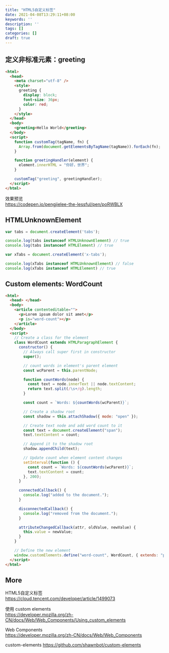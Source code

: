```yaml
---
title: "HTML5自定义标签"
date: 2021-04-08T13:29:11+08:00
keywords: ''
description: ''
tags: []
categories: []
draft: true
---
```


## 定义非标准元素：greeting

```html
<html>
  <head>
    <meta charset="utf-8" />
    <style>
      greeting {
        display: block;
        font-size: 36px;
        color: red;
      }
    </style>
  </head>
  <body>
    <greeting>Hello World</greeting>
  </body>
  <script>
    function customTag(tagName, fn) {
      Array.from(document.getElementsByTagName(tagName)).forEach(fn);
    }

    function greetingHandler(element) {
      element.innerHTML = "你好，世界";
    }

    customTag("greeting", greetingHandler);
  </script>
</html>
```

效果预览    
https://codepen.io/pengjielee-the-lessful/pen/poRWBLX  

## HTMLUnknownElement

```javascript 
var tabs = document.createElement('tabs');

console.log(tabs instanceof HTMLUnknownElement) // true
console.log(tabs instanceof HTMLElement) // true
```

```javascript
var xTabs = document.createElement('x-tabs');

console.log(xTabs instanceof HTMLUnknownElement) // false
console.log(xTabs instanceof HTMLElement) // true
```

## Custom elements: WordCount 

```html
<html>
  <head> </head>
  <body>
    <article contenteditable="">
      <p>Lorem ipsum dolor sit amet</p>
      <p is="word-count"></p>
    </article>
  </body>
  <script>
    // Create a class for the element
    class WordCount extends HTMLParagraphElement {
      constructor() {
        // Always call super first in constructor
        super();

        // count words in element's parent element
        const wcParent = this.parentNode;

        function countWords(node) {
          const text = node.innerText || node.textContent;
          return text.split(/\s+/g).length;
        }

        const count = `Words: ${countWords(wcParent)}`;

        // Create a shadow root
        const shadow = this.attachShadow({ mode: "open" });

        // Create text node and add word count to it
        const text = document.createElement("span");
        text.textContent = count;

        // Append it to the shadow root
        shadow.appendChild(text);

        // Update count when element content changes
        setInterval(function () {
          const count = `Words: ${countWords(wcParent)}`;
          text.textContent = count;
        }, 200);
      }

      connectedCallback() {
        console.log("added to the document.");
      }

      disconnectedCallback() {
        console.log("removed from the document.");
      }

      attributeChangedCallback(attr, oldValue, newValue) {
        this.value = newValue;
      }
    }

    // Define the new element
    window.customElements.define("word-count", WordCount, { extends: "p" });
  </script>
</html>
```


## More 

HTML5自定义标签  
https://cloud.tencent.com/developer/article/1499073  
 
使用 custom elements   
https://developer.mozilla.org/zh-CN/docs/Web/Web_Components/Using_custom_elements

Web Components  
https://developer.mozilla.org/zh-CN/docs/Web/Web_Components   

custom-elements
https://github.com/shawnbot/custom-elements